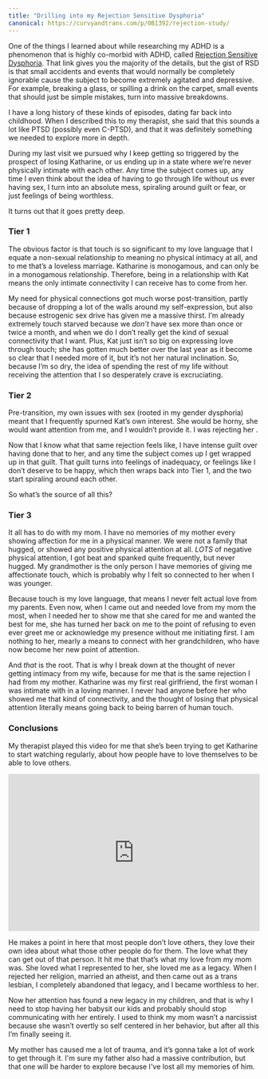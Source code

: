 ```yaml
---
title: "Drilling into my Rejection Sensitive Dysphoria"
canonical: https://curvyandtrans.com/p/0B1392/rejection-study/
---
```


One of the things I learned about while researching my ADHD is a phenomenon that is highly co-morbid with ADHD, called [Rejection Sensitive Dysphoria](https://www.additudemag.com/rejection-sensitive-dysphoria-how-to-treat-it-alongside-adhd/). That link gives you the majority of the details, but the gist of RSD is that small accidents and events that would normally be completely ignorable cause the subject to become extremely agitated and depressive. For example, breaking a glass, or spilling a drink on the carpet, small events that should just be simple mistakes, turn into massive breakdowns.

I have a long history of these kinds of episodes, dating far back into childhood. When I described this to my therapist, she said that this sounds a lot like PTSD (possibly even C-PTSD), and that it was definitely something we needed to explore more in depth.

During my last visit we pursued why I keep getting so triggered by the prospect of losing Katharine, or us ending up in a state where we’re never physically intimate with each other. Any time the subject comes up, any time I even think about the idea of having to go through life without us ever having sex, I turn into an absolute mess, spiraling around guilt or fear, or just feelings of being worthless.

It turns out that it goes pretty deep.

### Tier 1

The obvious factor is that touch is so significant to my love language that I equate a non-sexual relationship to meaning no physical intimacy at all, and to me that’s a loveless marriage. Katharine is monogamous, and can only be in a monogamous relationship. Therefore, being in a relationship with Kat means the only intimate connectivity I can receive has to come from her.

My need for physical connections got much worse post-transition, partly because of dropping a lot of the walls around my self-expression, but also because estrogenic sex drive has given me a massive thirst. I’m already extremely touch starved because we _don’t_ have sex more than once or twice a month, and when we do I don’t really get the kind of sexual connectivity that I want. Plus, Kat just isn’t so big on expressing love through touch; she has gotten much better over the last year as it become so clear that I needed more of it, but it’s not her natural inclination. So, because I’m so dry, the idea of spending the rest of my life without receiving the attention that I so desperately crave is excruciating.

### Tier 2

Pre-transition, my own issues with sex (rooted in my gender dysphoria) meant that I frequently spurned Kat’s own interest. She would be horny, she would want attention from me, and I wouldn’t provide it. I was rejecting her .

Now that I know what that same rejection feels like, I have intense guilt over having done that to her, and any time the subject comes up I get wrapped up in that guilt. That guilt turns into feelings of inadequacy, or feelings like I don’t deserve to be happy, which then wraps back into Tier 1, and the two start spiraling around each other.

So what’s the source of all this?

### Tier 3

It all has to do with my mom. I have no memories of my mother every showing affection for me in a physical manner. We were not a family that hugged, or showed any positive physical attention at all. _LOTS_ of negative physical attention, I got beat and spanked quite frequently, but never hugged. My grandmother is the only person I have memories of giving me affectionate touch, which is probably why I felt so connected to her when I was younger.

Because touch _is_ my love language, that means I never felt actual love from my parents. Even now, when I came out and needed love from my mom the most, when I needed her to show me that she cared for me and wanted the best for me, she has turned her back on me to the point of refusing to even ever greet me or acknowledge my presence without me initiating first. I am nothing to her, mearly a means to connect with her grandchildren, who have now become her new point of attention.

And _that_ is the root. That is why I break down at the thought of never getting intimacy from my wife, because for me that is the same rejection I had from my mother. Katharine was my first real girlfriend, the first woman I was intimate with in a loving manner. I never had anyone before her who showed me that kind of connectivity, and the thought of losing that physical attention literally means going back to being barren of human touch.

### Conclusions

My therapist played this video for me that she’s been trying to get Katharine to start watching regularly, about how people have to love themselves to be able to love others.

<iframe width="100%" height="315" src="https://www.youtube.com/embed/ip_FehKz5LE?rel=0" frameborder="0" allow="autoplay; encrypted-media" allowfullscreen></iframe>

He makes a point in here that most people don’t love others, they love their own idea about what those other people do for them. The love what they can get out of that person.
It hit me that that’s what my love from my mom was. She loved what I represented to her, she loved me as a legacy. When I rejected her religion, married an atheist, and then came out as a trans lesbian, I completely abandoned that legacy, and I became worthless to her.

Now her attention has found a new legacy in my children, and that is why I need to stop having her babysit our kids and probably should stop communicating with her entirely. I used to think my mom wasn’t a narcissist because she wasn’t overtly so self centered in her behavior, but after all this I’m finally seeing it.

My mother has caused me a lot of trauma, and it’s gonna take a lot of work to get through it. I'm sure my father also had a massive contribution, but that one will be harder to explore because I've lost all my memories of him.